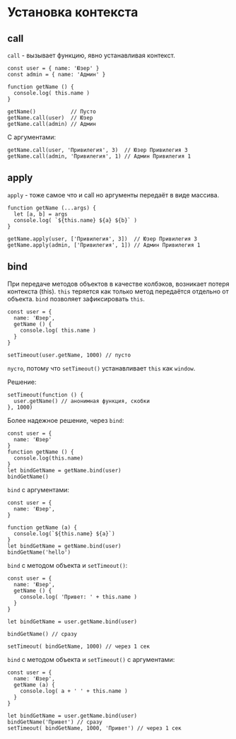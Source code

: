 # Установка контекста

## call
`call` - вызывает функцию, явно устанавливая контекст.

    const user = { name: 'Юзер' }
    const admin = { name: 'Админ' }

    function getName () {
      console.log( this.name )
    }

    getName()           // Пусто
    getName.call(user)  // Юзер
    getName.call(admin) // Админ

С аргументами:

    getName.call(user, 'Привилегия', 3)  // Юзер Привилегия 3
    getName.call(admin, 'Привилегия', 1) // Админ Привилегия 1

## apply
`apply` - тоже самое что и call но аргументы передаёт в виде массива.

    function getName (...args) {
      let [a, b] = args
      console.log( `${this.name} ${a} ${b}` )
    }

    getName.apply(user, ['Привилегия', 3])  // Юзер Привилегия 3
    getName.apply(admin, ['Привилегия', 1]) // Админ Привилегия 1

## bind
При передаче методов объектов в качестве колбэков, возникает потеря контекста (this).
`this` теряется как только метод передаётся отдельно от объекта. `bind` позволяет зафиксировать `this`.

    const user = { 
      name: 'Юзер',
      getName () {
        console.log( this.name )
      }
    }

    setTimeout(user.getName, 1000) // пусто

`пусто`, потому что `setTimeout()` устанавливает `this` как `window`.

Решение:

    setTimeout(function () {
      user.getName() // анонимная функция, скобки
    }, 1000)

Более надежное решение, через `bind`:

    const user = { 
      name: 'Юзер'
    }
    function getName () {
      console.log(this.name)
    }
    let bindGetName = getName.bind(user)
    bindGetName()

`bind` с аргументами:

    const user = { 
      name: 'Юзер',
    }

    function getName (a) {
      console.log(`${this.name} ${a}`)
    }
    let bindGetName = getName.bind(user)
    bindGetName('hello')

`bind` с методом объекта и `setTimeout()`:

    const user = { 
      name: 'Юзер',
      getName () {
        console.log( 'Привет: ' + this.name )
      }
    }

    let bindGetName = user.getName.bind(user)

    bindGetName() // сразу

    setTimeout( bindGetName, 1000) // через 1 сек

`bind` с методом объекта и `setTimeout()` с аргументами:

    const user = { 
      name: 'Юзер',
      getName (a) {
        console.log( a + ' ' + this.name )
      }
    }

    let bindGetName = user.getName.bind(user)
    bindGetName('Привет') // сразу
    setTimeout( bindGetName, 1000, 'Привет') // через 1 сек
